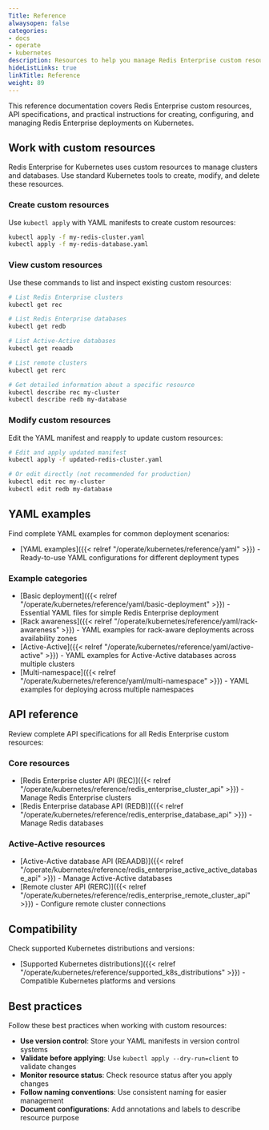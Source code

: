 ```yaml
---
Title: Reference
alwaysopen: false
categories:
- docs
- operate
- kubernetes
description: Resources to help you manage Redis Enterprise custom resources on Kubernetes.
hideListLinks: true
linkTitle: Reference
weight: 89
---
```


This reference documentation covers Redis Enterprise custom resources, API specifications, and practical instructions for creating, configuring, and managing Redis Enterprise deployments on Kubernetes.

## Work with custom resources

Redis Enterprise for Kubernetes uses custom resources to manage clusters and databases. Use standard Kubernetes tools to create, modify, and delete these resources.

### Create custom resources

Use `kubectl apply` with YAML manifests to create custom resources:

```bash
kubectl apply -f my-redis-cluster.yaml
kubectl apply -f my-redis-database.yaml
```

### View custom resources

Use these commands to list and inspect existing custom resources:

```bash
# List Redis Enterprise clusters
kubectl get rec

# List Redis Enterprise databases
kubectl get redb

# List Active-Active databases
kubectl get reaadb

# List remote clusters
kubectl get rerc

# Get detailed information about a specific resource
kubectl describe rec my-cluster
kubectl describe redb my-database
```

### Modify custom resources

Edit the YAML manifest and reapply to update custom resources:

```bash
# Edit and apply updated manifest
kubectl apply -f updated-redis-cluster.yaml

# Or edit directly (not recommended for production)
kubectl edit rec my-cluster
kubectl edit redb my-database
```

## YAML examples

Find complete YAML examples for common deployment scenarios:

- [YAML examples]({{< relref "/operate/kubernetes/reference/yaml" >}}) - Ready-to-use YAML configurations for different deployment types

### Example categories

- [Basic deployment]({{< relref "/operate/kubernetes/reference/yaml/basic-deployment" >}}) - Essential YAML files for simple Redis Enterprise deployment
- [Rack awareness]({{< relref "/operate/kubernetes/reference/yaml/rack-awareness" >}}) - YAML examples for rack-aware deployments across availability zones
- [Active-Active]({{< relref "/operate/kubernetes/reference/yaml/active-active" >}}) - YAML examples for Active-Active databases across multiple clusters
- [Multi-namespace]({{< relref "/operate/kubernetes/reference/yaml/multi-namespace" >}}) - YAML examples for deploying across multiple namespaces

## API reference

Review complete API specifications for all Redis Enterprise custom resources:

### Core resources

- [Redis Enterprise cluster API (REC)]({{< relref "/operate/kubernetes/reference/redis_enterprise_cluster_api" >}}) - Manage Redis Enterprise clusters
- [Redis Enterprise database API (REDB)]({{< relref "/operate/kubernetes/reference/redis_enterprise_database_api" >}}) - Manage Redis databases

### Active-Active resources

- [Active-Active database API (REAADB)]({{< relref "/operate/kubernetes/reference/redis_enterprise_active_active_database_api" >}}) - Manage Active-Active databases
- [Remote cluster API (RERC)]({{< relref "/operate/kubernetes/reference/redis_enterprise_remote_cluster_api" >}}) - Configure remote cluster connections

## Compatibility

Check supported Kubernetes distributions and versions:

- [Supported Kubernetes distributions]({{< relref "/operate/kubernetes/reference/supported_k8s_distributions" >}}) - Compatible Kubernetes platforms and versions

## Best practices

Follow these best practices when working with custom resources:

- **Use version control**: Store your YAML manifests in version control systems
- **Validate before applying**: Use `kubectl apply --dry-run=client` to validate changes
- **Monitor resource status**: Check resource status after you apply changes
- **Follow naming conventions**: Use consistent naming for easier management
- **Document configurations**: Add annotations and labels to describe resource purpose